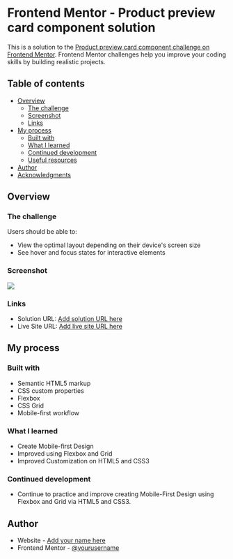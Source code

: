# Frontend Mentor - Product preview card component solution

This is a solution to the [Product preview card component challenge on Frontend Mentor](https://www.frontendmentor.io/challenges/product-preview-card-component-GO7UmttRfa). Frontend Mentor challenges help you improve your coding skills by building realistic projects. 

## Table of contents

- [Overview](#overview)
  - [The challenge](#the-challenge)
  - [Screenshot](#screenshot)
  - [Links](#links)
- [My process](#my-process)
  - [Built with](#built-with)
  - [What I learned](#what-i-learned)
  - [Continued development](#continued-development)
  - [Useful resources](#useful-resources)
- [Author](#author)
- [Acknowledgments](#acknowledgments)

## Overview

### The challenge

Users should be able to:

- View the optimal layout depending on their device's screen size
- See hover and focus states for interactive elements

### Screenshot

![](./screenshot.jpg)

### Links

- Solution URL: [Add solution URL here](https://github.com/vohoang2005/Product_Preview_Card_Component)
- Live Site URL: [Add live site URL here](https://vohoang2005.github.io/Product_Preview_Card_Component/)

## My process

### Built with

- Semantic HTML5 markup
- CSS custom properties
- Flexbox
- CSS Grid
- Mobile-first workflow

### What I learned

- Create Mobile-first Design
- Improved using Flexbox and Grid
- Improved Customization on HTML5 and CSS3

### Continued development

- Continue to practice and improve creating Mobile-First Design using Flexbox and Grid via HTML5 and CSS3.

## Author

- Website - [Add your name here](https://vohoang2005.github.io/Product_Preview_Card_Component/)
- Frontend Mentor - [@yourusername](https://www.frontendmentor.io/profile/vohoang2005)
